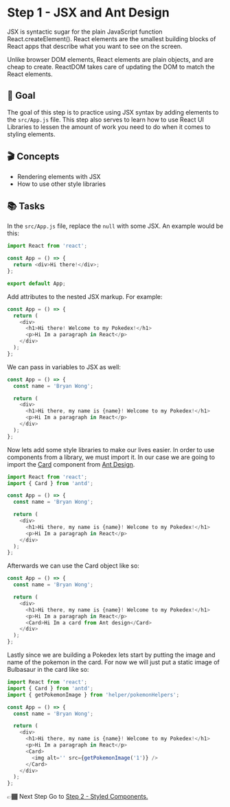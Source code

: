 # Step 1 - JSX and Ant Design

JSX is syntactic sugar for the plain JavaScript function React.createElement(). React elements are the smallest building blocks of React apps that describe what you want to see on the screen.

Unlike browser DOM elements, React elements are plain objects, and are cheap to create. ReactDOM takes care of updating the DOM to match the React elements.

## 🥇 Goal

The goal of this step is to practice using JSX syntax by adding elements to the `src/App.js` file. This step also serves to learn how to use React UI Libraries to lessen the amount of work you need to do when it comes to styling elements.

## 🎬 Concepts

- Rendering elements with JSX
- How to use other style libraries

## 📚 Tasks

In the `src/App.js` file, replace the `null` with some JSX. An example would be this:

```javascript
import React from 'react';

const App = () => {
  return <div>Hi there!</div>;
};

export default App;
```

Add attributes to the nested JSX markup. For example:

```javascript
const App = () => {
  return (
    <div>
      <h1>Hi there! Welcome to my Pokedex!</h1>
      <p>Hi Im a paragraph in React</p>
    </div>
  );
};
```

We can pass in variables to JSX as well:

```javascript
const App = () => {
  const name = 'Bryan Wong';

  return (
    <div>
      <h1>Hi there, my name is {name}! Welcome to my Pokedex!</h1>
      <p>Hi Im a paragraph in React</p>
    </div>
  );
};
```

Now lets add some style libraries to make our lives easier. In order to use components from a library, we must import it. In our case we are going to import the [Card](https://ant.design/components/card/) component from [Ant Design](https://ant.design/).

```javascript
import React from 'react';
import { Card } from 'antd';

const App = () => {
  const name = 'Bryan Wong';

  return (
    <div>
      <h1>Hi there, my name is {name}! Welcome to my Pokedex!</h1>
      <p>Hi Im a paragraph in React</p>
    </div>
  );
};
```

Afterwards we can use the Card object like so:

```javascript
const App = () => {
  const name = 'Bryan Wong';

  return (
    <div>
      <h1>Hi there, my name is {name}! Welcome to my Pokedex!</h1>
      <p>Hi Im a paragraph in React</p>
      <Card>Hi Im a card from Ant design</Card>
    </div>
  );
};
```

Lastly since we are building a Pokedex lets start by putting the image and name of the pokemon in the card. For now we will just put a static image of Bulbasaur in the card like so:

```javascript
import React from 'react';
import { Card } from 'antd';
import { getPokemonImage } from 'helper/pokemonHelpers';

const App = () => {
  const name = 'Bryan Wong';

  return (
    <div>
      <h1>Hi there, my name is {name}! Welcome to my Pokedex!</h1>
      <p>Hi Im a paragraph in React</p>
      <Card>
        <img alt='' src={getPokemonImage('1')} />
      </Card>
    </div>
  );
};
```

👉🏾 Next Step
Go to [Step 2 - Styled Components.]('https://github.com/wongband/react-pokedex-workshop/blob/master/steps/Step-2.md)
